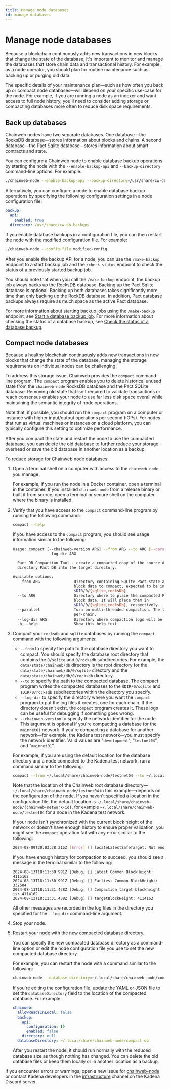 ```yaml
---
title: Manage node databases
id: manage-databases
---
```


# Manage node databases

Because a blockchain continuously adds new transactions in new blocks that change the state of the database, it's important to monitor and manage the databases that store chain data and transactional history.
For example, as a node operator, you should plan for routine maintenance such as backing up or purging old data.

The specific details of your maintenance plan—such as how often you back up or compact node databases—will depend on your specific use-case for the node.
For example, if you are running a node as an indexer and want access to full node history, you'll need to consider adding storage or compacting databases more often to reduce disk space requirements.

## Back up databases

Chainweb nodes have two separate databases.
One database—the RocksDB database—stores information about blocks and chains.
A second database—the Pact Sqlite database—stores information about smart contracts and state. 

You can configure a Chainweb node to enable database backup operations by starting the node with the `--enable-backup-api` and `--backup-directory` command-line options.
For example:

```bash
./chainweb-node --enable-backup-api --backup-directory=/usr/share/cw-db-backups
```

Alternatively, you can configure a node to enable database backup operations by specifying the following configuration settings in a node configuration file:

```yaml
backup:
  api:
    enabled: true
  directory: /usr/share/cw-db-backups
```

If you enable database backups in a configuration file, you can then restart the node with the modified configuration file. 
For example:

```bash
./chainweb-node --config-file modified-config
```

After you enable the backup API for a node, you can use the `/make-backup` endpoint to a start backup job and the `/check-status` endpoint to check the status of a previously started backup job.

You should note that when you call the `/make-backup` endpoint, the backup job always backs up the RocksDB database.
Backing up the Pact Sqlite database is optional.
Backing up both databases takes significantly more time than only backing up the RockDB database.
In addition, Pact database backups always require as much space as the active Pact database.

For more information about starting backup jobs using the `/make-backup` endpoint, see [Start a database backup job](/api/service-api/make-db-backup).
For more information about checking the status of a database backup, see [Check the status of a database backup](api/service-api/check-db-backup).

## Compact node databases

Because a healthy blockchain continuously adds new transactions in new blocks that change the state of the database, managing the storage requirements on individual nodes can be challenging.

To address this storage issue, Chainweb provides the `compact` command-line program.
The `compact` program enables you to delete historical unused state from the `chainweb-node` RocksDB database and the Pact SQLite database.
Removing old state that isn't required to validate transactions or reach consensus enables your node to use far less disk space overall while maintaining the semantic integrity of node operations.

Note that, if possible, you should run the `compact` program on a computer or instance with higher input/output operations per second (IOPs). 
For nodes that run as virtual machines or instances on a cloud platform, you can typically configure this setting to optimize performance.

After you compact the state and restart the node to use the compacted database, you can delete the old database to further reduce your storage overhead or save the old database in another location as a backup.

To reduce storage for Chainweb node databases:

1. Open a terminal shell on a computer with access to the `chainweb-node` you manage.

   For example, if you run the node in a Docker container, open a terminal in the container.
   If you installed `chainweb-node` from a release binary or built it from source, open a terminal or secure shell on the computer where the binary is installed.

2. Verify that you have access to the `compact` command-line program by running the following command:

   ```bash
   compact --help
   ```

   If you have access to the `compact` program, you should see usage information similar to the following:

   ```bash   
   Usage: compact [--chainweb-version ARG] --from ARG --to ARG [--parallel]
                  --log-dir ARG

     Pact DB Compaction Tool - create a compacted copy of the source database
     directory Pact DB into the target directory.
   
   Available options:
     --from ARG               Directory containing SQLite Pact state and RocksDB
                              block data to compact, expected to be in
                              $DIR/0/{sqlite,rocksDb}.
     --to ARG                 Directory where to place the compacted Pact state and
                              block data. It will place them in
                              $DIR/0/{sqlite,rocksDb}, respectively.
     --parallel               Turn on multi-threaded compaction. The threads are
                              per-chain.
     --log-dir ARG            Directory where compaction logs will be placed.
     -h,--help                Show this help text
   ```

3. Compact your `rocksdb` and `sqlite` databases by running the `compact` command with the following arguments:

   - `--from` to specify the path to the database directory you want to compact. You should specify the database root directory that contains the `0/sqlite` and `0/rocksdb` subdirectories. For example, the `data/state/chainweb/db` directory is the root directory for the `data/state/chainweb/db/0/sqlite` directory and the `data/state/chainweb/db/0/rocksdb` directory.
   - `--to` to specify the path to the compacted database. The compact program writes the compacted databases to the `$DIR/0/sqlite` and `$DIR/0/rocksdb` subdirectories within the directory you specify.
   - `--log-dir` to specify the directory where you want the `compact` program to put the log files it creates, one for each chain. If the directory doesn’t exist, the `compact` program creates it. These logs can be useful for debugging if something goes wrong.
   - `--chainweb-version` to specify the network identifier for the node. This argument is optional if you're compacting a database for the `mainnet01` network. If you're compacting a database for another network—for example, the Kadena test network—you must specify the network identifier. Valid values are "`development`", "`testnet04`", and "`mainnet01`".

   For example, if you are using the default location for the database directory and a node connected to the Kadena test network, run a command similar to the following:

   ```bash
   compact --from ~/.local/share/chainweb-node/testnet04 --to ~/.local/share/chainweb-node/compact-db --log-dir /tmp/compaction-log-files --chainweb-version testnet04
   ```

   Note that the location of the Chainweb root database directory—`~/.local/share/chainweb-node/testnet04` in this example—depends on the configuration of the node.
   If you haven't specified a location in the configuration file, the default location is `~/.local/share/chainweb-node/{chainweb-network-id}`, for example `~/.local/share/chainweb-node/testnet04` for a node in the Kadena test network.

   If your node isn't synchronized with the current block height of the network or doesn't have enough history to ensure proper validation, you might see the `compact` operation fail with any error similar to the following:

   ```bash
   2024-08-09T20:03:38.215Z [Error] [] locateLatestSafeTarget: Not enough history to safely compact. Aborting.
   ```

   If you have enough history for compaction to succeed, you should see a message in the terminal similar to the following:

   ```text
   2024-08-13T18:11:30.991Z [Debug] [] Latest Common BlockHeight: 4115162
   2024-08-13T18:11:30.991Z [Debug] [] Earliest Common BlockHeight: 332604
   2024-08-13T18:11:31.438Z [Debug] [] Compaction target blockheight is: 4114162
   2024-08-13T18:11:31.438Z [Debug] [] targetBlockHeight: 4114162
   ```

   All other messages are recorded in the log files in the directory you specified for the `--log-dir` command-line argument.

4. Stop your node.

5. Restart your node with the new compacted database directory.
   
   You can specify the new compacted database directory as a command-line option or edit the node configuration file you use to set the new compacted database directory.

   For example, you can restart the node with a command similar to the following:

   ```bash
   chainweb-node --database-directory=~/.local/share/chainweb-node/compact-db
   ```

   If you're editing the configuration file, update the YAML or JSON file to set the `databaseDirectory` field to the location of the compacted database.
   For example:

   ```yaml 
   chainweb:
     allowReadsInLocal: false
     backup:
       api:
         configuration: {}
         enabled: false
       directory: null
     databaseDirectory: ~/.local/share/chainweb-node/compact-db
   ```

   After you restart the node, it should run normally with the reduced database size as though nothing has changed.
   You can delete the old database files or keep them locally or in another location as a backup.

If you encounter errors or warnings, open a new issue for [chainweb-node](https://github.com/kadena-io/chainweb-node#issues) or contact Kadena developers in the [infrastructure](https://discord.com/channels/502858632178958377/1051827506279370802) channel on the Kadena Discord server.